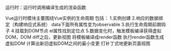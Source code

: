 运行时：运行时调用编译生成的渲染函数

Vue运行时模块主要围绕Vue实例的生命周期
包括：
1.实例创建
2.响应的数据绑定（构建响应式系统） data下面所有属性变为observable
3.执行生命周期前期钩子
4.挂载到DOM节点 el属性找到定位点
5.数据变化时，触发模板编译获得虚拟DOM，DOM diff之后，更新视图
  将模板编译成render函数
  执行render函数生成虚拟DOM
  计算出新旧虚拟DOM之间的最小变更
  打补丁式地更新页面视图